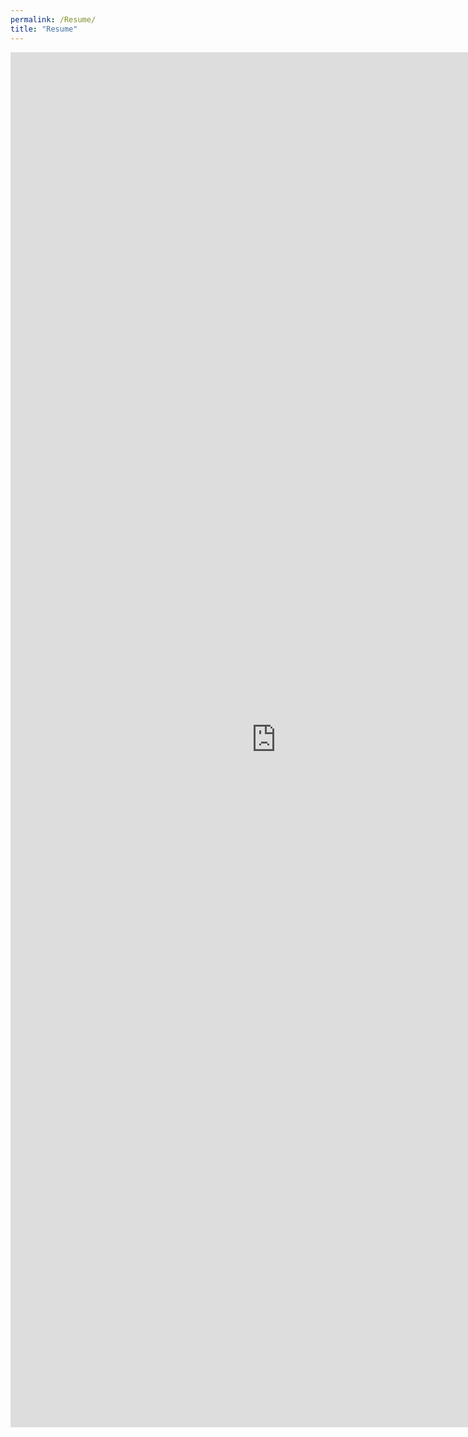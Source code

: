 ```yaml
---
permalink: /Resume/
title: "Resume"
---
```


<iframe src="https://onedrive.live.com/embed?cid=F40FD5779A5407D9&resid=F40FD5779A5407D9%219100&authkey=AGmZCvj4_b9al2o&em=2" width="850" height="2200" frameborder="0" scrolling="no"></iframe>
